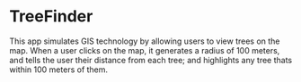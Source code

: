 # TreeFinder
This app simulates GIS technology by allowing users to view trees on the map. When a user clicks on the map, it generates a radius of 100 meters, and tells the user their distance from each tree; and highlights any tree thats within 100 meters of them.
